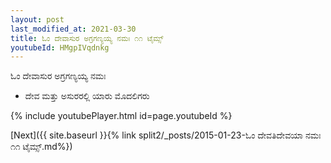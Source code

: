 ```yaml
---
layout: post
last_modified_at: 2021-03-30
title: ಓಂ ದೇವಾಸುರ ಅಗ್ರಗಣ್ಯಯ್ಯ ನಮಃ ೧೧ ಟೈಮ್ಸ್
youtubeId: HMgpIVqdnkg
---
```

 
 
 ಓಂ ದೇವಾಸುರ ಅಗ್ರಗಣ್ಯಯ್ಯ ನಮಃ  
 
 -  ದೇವ ಮತ್ತು ಅಸುರರಲ್ಲಿ ಯಾರು ಮೊದಲಿಗರು 
 
  
 
  
 
 
 
 
 
 


{% include youtubePlayer.html id=page.youtubeId %}
 
[Next]({{ site.baseurl }}{% link  split2/_posts/2015-01-23-ಓಂ ದೇವತಿದೇವಯಾ ನಮಃ ೧೧ ಟೈಮ್ಸ್.md%})
 
